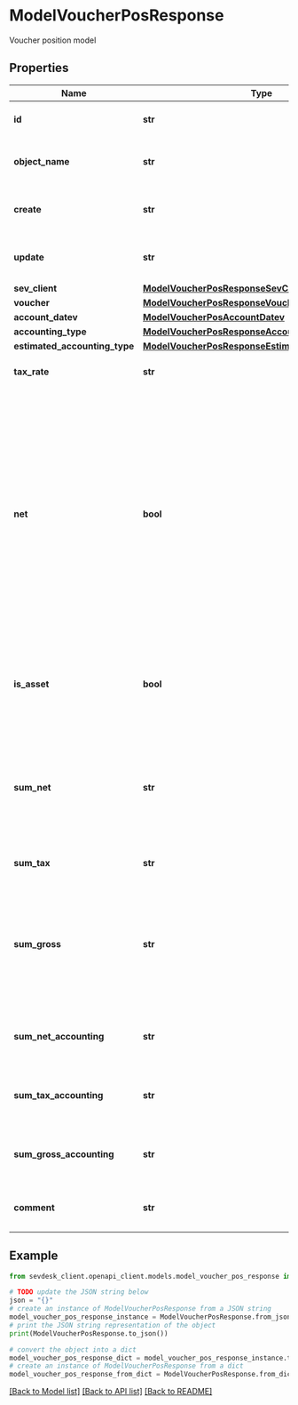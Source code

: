 # ModelVoucherPosResponse

Voucher position model

## Properties

Name | Type | Description | Notes
------------ | ------------- | ------------- | -------------
**id** | **str** | The voucher position id | [optional] [readonly] 
**object_name** | **str** | The voucher position object name | [optional] [readonly] 
**create** | **str** | Date of voucher position creation | [optional] [readonly] 
**update** | **str** | Date of last voucher position update | [optional] [readonly] 
**sev_client** | [**ModelVoucherPosResponseSevClient**](ModelVoucherPosResponseSevClient.md) |  | [optional] 
**voucher** | [**ModelVoucherPosResponseVoucher**](ModelVoucherPosResponseVoucher.md) |  | 
**account_datev** | [**ModelVoucherPosAccountDatev**](ModelVoucherPosAccountDatev.md) |  | 
**accounting_type** | [**ModelVoucherPosResponseAccountingType**](ModelVoucherPosResponseAccountingType.md) |  | 
**estimated_accounting_type** | [**ModelVoucherPosResponseEstimatedAccountingType**](ModelVoucherPosResponseEstimatedAccountingType.md) |  | [optional] 
**tax_rate** | **str** | Tax rate of the voucher position. | 
**net** | **bool** | Determines whether &#39;sumNet&#39; or &#39;sumGross&#39; is regarded.&lt;br&gt;       If both are not given, &#39;sum&#39; is regarded and treated as net or gross depending on &#39;net&#39;.  All positions must be either net or gross, a mixture of the two is not possible. | 
**is_asset** | **bool** | Determines whether position is regarded as an asset which can be depreciated. | [optional] 
**sum_net** | **str** | Net sum of the voucher position.&lt;br&gt;      Only regarded if &#39;net&#39; is &#39;true&#39;, otherwise its readOnly. | 
**sum_tax** | **str** | Tax sum of the voucher position. | [optional] [readonly] 
**sum_gross** | **str** | Gross sum of the voucher position.&lt;br&gt;      Only regarded if &#39;net&#39; is &#39;false&#39;, otherwise its readOnly. | 
**sum_net_accounting** | **str** | Net accounting sum. Is equal to sumNet. | [optional] [readonly] 
**sum_tax_accounting** | **str** | Tax accounting sum. Is equal to sumTax. | [optional] [readonly] 
**sum_gross_accounting** | **str** | Gross accounting sum. Is equal to sumGross. | [optional] [readonly] 
**comment** | **str** | Comment for the voucher position. | [optional] 

## Example

```python
from sevdesk_client.openapi_client.models.model_voucher_pos_response import ModelVoucherPosResponse

# TODO update the JSON string below
json = "{}"
# create an instance of ModelVoucherPosResponse from a JSON string
model_voucher_pos_response_instance = ModelVoucherPosResponse.from_json(json)
# print the JSON string representation of the object
print(ModelVoucherPosResponse.to_json())

# convert the object into a dict
model_voucher_pos_response_dict = model_voucher_pos_response_instance.to_dict()
# create an instance of ModelVoucherPosResponse from a dict
model_voucher_pos_response_from_dict = ModelVoucherPosResponse.from_dict(model_voucher_pos_response_dict)
```
[[Back to Model list]](../README.md#documentation-for-models) [[Back to API list]](../README.md#documentation-for-api-endpoints) [[Back to README]](../README.md)


